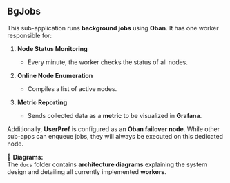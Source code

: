 ## BgJobs

This sub-application runs **background jobs** using **Oban**. It has one worker responsible for:

1. **Node Status Monitoring**  
   - Every minute, the worker checks the status of all nodes.  

2. **Online Node Enumeration**  
   - Compiles a list of active nodes.  

3. **Metric Reporting**  
   - Sends collected data as a **metric** to be visualized in **Grafana**.  

Additionally, **UserPref** is configured as an **Oban failover node**. While other sub-apps can enqueue jobs, they will always be executed on this dedicated node.  

📂 **Diagrams:**  
The `docs` folder contains **architecture diagrams** explaining the system design and detailing all currently implemented **workers**.
